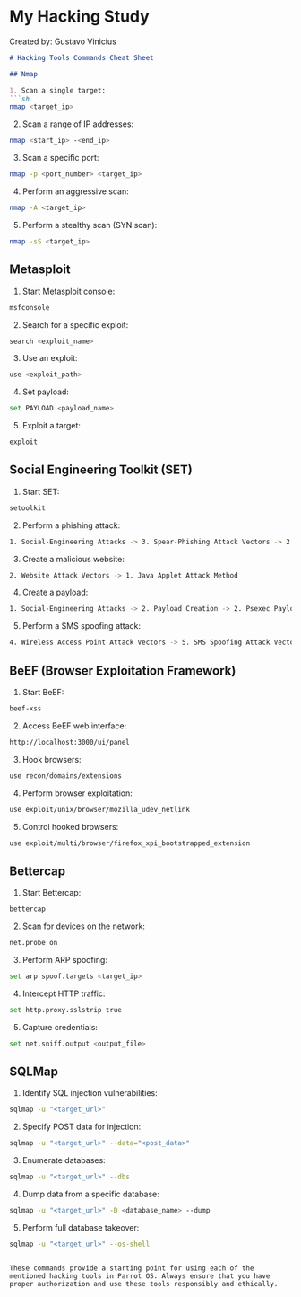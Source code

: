 # My Hacking Study

Created by: Gustavo Vinicius

```markdown
# Hacking Tools Commands Cheat Sheet

## Nmap

1. Scan a single target:
```sh
nmap <target_ip>
```

2. Scan a range of IP addresses:
```sh
nmap <start_ip> -<end_ip>
```

3. Scan a specific port:
```sh
nmap -p <port_number> <target_ip>
```

4. Perform an aggressive scan:
```sh
nmap -A <target_ip>
```

5. Perform a stealthy scan (SYN scan):
```sh
nmap -sS <target_ip>
```

## Metasploit

1. Start Metasploit console:
```sh
msfconsole
```

2. Search for a specific exploit:
```sh
search <exploit_name>
```

3. Use an exploit:
```sh
use <exploit_path>
```

4. Set payload:
```sh
set PAYLOAD <payload_name>
```

5. Exploit a target:
```sh
exploit
```

## Social Engineering Toolkit (SET)

1. Start SET:
```sh
setoolkit
```

2. Perform a phishing attack:
```sh
1. Social-Engineering Attacks -> 3. Spear-Phishing Attack Vectors -> 2. Website Attack Vectors -> 3. Credential Harvester Attack Method
```

3. Create a malicious website:
```sh
2. Website Attack Vectors -> 1. Java Applet Attack Method
```

4. Create a payload:
```sh
1. Social-Engineering Attacks -> 2. Payload Creation -> 2. Psexec Payload Injector
```

5. Perform a SMS spoofing attack:
```sh
4. Wireless Access Point Attack Vectors -> 5. SMS Spoofing Attack Vector
```

## BeEF (Browser Exploitation Framework)

1. Start BeEF:
```sh
beef-xss
```

2. Access BeEF web interface:
```sh
http://localhost:3000/ui/panel
```

3. Hook browsers:
```sh
use recon/domains/extensions
```

4. Perform browser exploitation:
```sh
use exploit/unix/browser/mozilla_udev_netlink
```

5. Control hooked browsers:
```sh
use exploit/multi/browser/firefox_xpi_bootstrapped_extension
```

## Bettercap

1. Start Bettercap:
```sh
bettercap
```

2. Scan for devices on the network:
```sh
net.probe on
```

3. Perform ARP spoofing:
```sh
set arp spoof.targets <target_ip>
```

4. Intercept HTTP traffic:
```sh
set http.proxy.sslstrip true
```

5. Capture credentials:
```sh
set net.sniff.output <output_file>
```

## SQLMap

1. Identify SQL injection vulnerabilities:
```sh
sqlmap -u "<target_url>"
```

2. Specify POST data for injection:
```sh
sqlmap -u "<target_url>" --data="<post_data>"
```

3. Enumerate databases:
```sh
sqlmap -u "<target_url>" --dbs
```

4. Dump data from a specific database:
```sh
sqlmap -u "<target_url>" -D <database_name> --dump
```

5. Perform full database takeover:
```sh
sqlmap -u "<target_url>" --os-shell
```

```

These commands provide a starting point for using each of the mentioned hacking tools in Parrot OS. Always ensure that you have proper authorization and use these tools responsibly and ethically.

